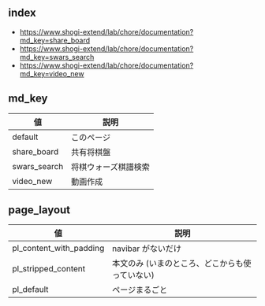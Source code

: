 ## index

- https://www.shogi-extend/lab/chore/documentation?md_key=share_board
- https://www.shogi-extend/lab/chore/documentation?md_key=swars_search
- https://www.shogi-extend/lab/chore/documentation?md_key=video_new

## md_key

| 値       | 説明                     |
|--------------|----------------------|
| default      | このページ           |
| share_board  | 共有将棋盤           |
| swars_search | 将棋ウォーズ棋譜検索 |
| video_new    | 動画作成 |

## page_layout

| 値                      | 説明                                            |
|-------------------------|-------------------------------------------------|
| pl_content_with_padding | navibar がないだけ                              |
| pl_stripped_content     | 本文のみ (いまのところ、どこからも使っていない) |
| pl_default                  | ページまるごと                                  |
